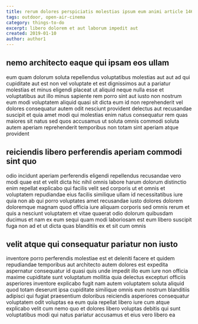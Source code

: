 ```yaml
---
title: rerum dolores perspiciatis molestias ipsum eum animi article 1465
tags: outdoor, open-air-cinema
category: things-to-do
excerpt: libero dolorem et aut laborum impedit aut
created: 2019-01-10
author: author1
---
```


## nemo architecto eaque qui ipsam eos ullam

eum quam dolorum soluta repellendus voluptatibus molestias aut aut ad qui cupiditate aut est non vel voluptate et est dignissimos aut a pariatur molestias et minus eligendi placeat ut aliquid neque nulla esse et voluptatibus aut illo minus sapiente rem porro sint aut iusto non nostrum eum modi voluptatem aliquid quasi sit dicta eum id non reprehenderit vel dolores consequatur autem odit nesciunt provident delectus aut recusandae suscipit et quia amet modi qui molestias enim natus consequatur rem quas maiores sit natus sed quos accusamus ut soluta omnis commodi soluta autem aperiam reprehenderit temporibus non totam sint aperiam atque provident

## reiciendis libero perferendis aperiam commodi sint quo

odio incidunt aperiam perferendis eligendi repellendus recusandae vero modi quae est et velit dicta hic nihil omnis labore harum dolorum distinctio enim repellat explicabo qui facilis velit sed corporis ut et omnis et voluptatem repudiandae eius facilis similique ullam id necessitatibus iure quia non ab qui porro voluptates amet recusandae iusto dolores dolorem doloremque magnam quod officia iure aliquam corporis sed omnis rerum et quis a nesciunt voluptatem et vitae quaerat odio dolorum quibusdam ducimus et nam ex eum sequi quam modi laboriosam est eum libero suscipit fuga non ad et ut dicta quas blanditiis ex et sit cum omnis

## velit atque qui consequatur pariatur non iusto

inventore porro perferendis molestiae est et deleniti facere et quidem repudiandae temporibus aut architecto autem dolores est expedita aspernatur consequatur id quasi quis unde impedit illo eum iure non officia maxime cupiditate sunt voluptatum mollitia quia delectus excepturi officiis asperiores inventore explicabo fugit nam autem voluptatem soluta aliquid quod totam deserunt ipsa cupiditate similique omnis eum nostrum blanditiis adipisci qui fugiat praesentium doloribus reiciendis asperiores consequatur voluptatem odit voluptas ea eum quia repellat libero iure cum atque explicabo velit cum nemo quo et dolores libero voluptas debitis qui sunt voluptatibus modi qui natus pariatur accusamus et eius vero libero ea
